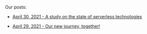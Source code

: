 Our posts:

- [April 30, 2021 - A study on the state of serverless technologies](/20210430-serverless_paper_from_spec_rg_cloud_working_group.md)

- [April 29, 2021 - Our new journey, together!](/20210429-our-new-journey-together.md)
